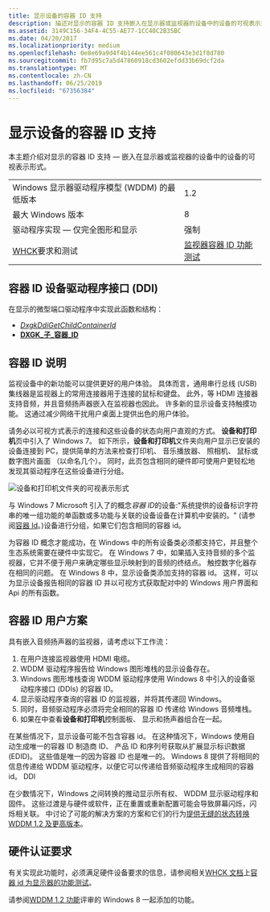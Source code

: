 ```yaml
---
title: 显示设备的容器 ID 支持
description: 描述对显示的容器 ID 支持嵌入在显示器或监视器的设备中的设备的可视表示形式。
ms.assetid: 3149C156-34F4-4C55-AE77-1CC40C2B35BC
ms.date: 04/20/2017
ms.localizationpriority: medium
ms.openlocfilehash: 0e8e69a9d4f4b144ee561c4f080643e3d1f8d780
ms.sourcegitcommit: fb7d95c7a5d47860918cd3602efdd33b69dcf2da
ms.translationtype: MT
ms.contentlocale: zh-CN
ms.lasthandoff: 06/25/2019
ms.locfileid: "67356384"
---
```

# <a name="container-id-support-for-displays"></a>显示设备的容器 ID 支持


本主题介绍对显示的容器 ID 支持 — 嵌入在显示器或监视器的设备中的设备的可视表示形式。

|                                                                                   |                                          |
|-----------------------------------------------------------------------------------|------------------------------------------|
| Windows 显示器驱动程序模型 (WDDM) 的最低版本                               | 1.2                                      |
| 最大 Windows 版本                                                           | 8                                        |
| 驱动程序实现 — 仅完全图形和显示                              | 强制                                |
| [WHCK](https://docs.microsoft.com/windows-hardware/test/hlk/windows-hardware-lab-kit)要求和测试 |  [监视器容器 ID 功能测试](https://docs.microsoft.com/windows-hardware/test/hlk/testref/2f657caa-368c-4531-8cec-8faf475125f4) |

 

## <a name="span-idcontaineriddevicedriverinterfaceddispanspan-idcontaineriddevicedriverinterfaceddispanspan-idcontaineriddevicedriverinterfaceddispancontainer-id-device-driver-interface-ddi"></a><span id="Container_ID_device_driver_interface__DDI_"></span><span id="container_id_device_driver_interface__ddi_"></span><span id="CONTAINER_ID_DEVICE_DRIVER_INTERFACE__DDI_"></span>容器 ID 设备驱动程序接口 (DDI)


在显示的微型端口驱动程序中实现此函数和结构：

-   [*DxgkDdiGetChildContainerId*](https://docs.microsoft.com/windows-hardware/drivers/ddi/content/dispmprt/nc-dispmprt-dxgkddi_get_child_container_id)
-   [**DXGK\_子\_容器\_ID**](https://docs.microsoft.com/windows-hardware/drivers/ddi/content/dispmprt/ns-dispmprt-_dxgk_child_container_id)

## <a name="span-idcontaineriddescriptionspanspan-idcontaineriddescriptionspanspan-idcontaineriddescriptionspancontainer-id-description"></a><span id="Container_ID_description"></span><span id="container_id_description"></span><span id="CONTAINER_ID_DESCRIPTION"></span>容器 ID 说明


监视设备中的新功能可以提供更好的用户体验。 具体而言，通用串行总线 (USB) 集线器是监视器上的常用连接器用于连接的鼠标和键盘。 此外，等 HDMI 连接器支持音频，并且音频扬声器嵌入在监视器也因此。 许多新的显示设备支持触摸功能。 这通过减少网络干扰用户桌面上提供出色的用户体验。

请务必以可视方式表示的连接和这些设备的状态向用户直观的方式。 **设备和打印机**页中引入了 Windows 7。 如下所示，**设备和打印机**文件夹向用户显示已安装的设备连接到 PC，提供简单的方法来检查打印机、 音乐播放器、 照相机、 鼠标或数字图片画面 （以命名几个）。 同时，此页包含相同的硬件即可使用户更轻松地发现其驱动程序在这些设备进行分组。

![设备和打印机文件夹的可视表示形式](images/visualdevicesprintersfolder.jpg)

与 Windows 7 Microsoft 引入了的概念*容器 ID*的设备:"系统提供的设备标识字符串的唯一组功能的单函数或多功能与关联的设备设备在计算机中安装的。" (请参阅[容器 Id](https://go.microsoft.com/fwlink/p/?linkid=327784)。)设备进行分组，如果它们包含相同的容器 id。

为容器 ID 概念才能成功，在 Windows 中的所有设备类必须都支持它，并且整个生态系统需要在硬件中实现它。 在 Windows 7 中，如果插入支持音频的多个监视器，它并不便于用户来确定哪些显示映射到的音频的终结点。 触控数字化器存在相同的问题。 在 Windows 8 中，显示设备类添加支持的容器 id。 这样，可以为显示设备报告相同的容器 ID 并以可视方式获取配对中的 Windows 用户界面和 Api 的所有函数。

## <a name="span-idcontaineriduserscenariosspanspan-idcontaineriduserscenariosspanspan-idcontaineriduserscenariosspancontainer-id-user-scenarios"></a><span id="Container_ID_user_scenarios"></span><span id="container_id_user_scenarios"></span><span id="CONTAINER_ID_USER_SCENARIOS"></span>容器 ID 用户方案


具有嵌入音频扬声器的监视器，请考虑以下工作流：

1.  在用户连接监视器使用 HDMI 电缆。
2.  WDDM 驱动程序报告给 Windows 图形堆栈的显示设备存在。
3.  Windows 图形堆栈查询 WDDM 驱动程序使用 Windows 8 中引入的设备驱动程序接口 (DDIs) 的容器 ID。
4.  显示驱动程序查询的容器 ID 的监视器，并将其传递回 Windows。
5.  同时，音频驱动程序必须将完全相同的容器 ID 传递给 Windows 音频堆栈。
6.  如果在中查看**设备和打印机**控制面板、 显示和扬声器组合在一起。

在某些情况下，显示设备可能不包含容器 id。 在这种情况下，Windows 使用自动生成唯一的容器 ID 制造商 ID、 产品 ID 和序列号获取从扩展显示标识数据 (EDID)。 这些值是唯一的因为容器 ID 也是唯一的。 Windows 8 提供了将相同的信息传递给 WDDM 驱动程序，以便它可以传递给音频驱动程序生成相同的容器 id。 DDI

在少数情况下，Windows 之间转换的推动显示所有权、 WDDM 显示驱动程序和固件。 这些过渡是与硬件或软件，正在重置或重新配置可能会导致屏幕闪烁，闪烁相关联。 中讨论了可能的解决方案的方案和它们的行为[提供无缝的状态转换 WDDM 1.2 及更高版本](seamless-state-transitions-in-wddm-1-2-and-later.md)。

## <a name="span-idhardwarecertificationrequirementsspanspan-idhardwarecertificationrequirementsspanspan-idhardwarecertificationrequirementsspanhardware-certification-requirements"></a><span id="Hardware_certification_requirements"></span><span id="hardware_certification_requirements"></span><span id="HARDWARE_CERTIFICATION_REQUIREMENTS"></span>硬件认证要求


有关实现此功能时，必须满足硬件设备要求的信息，请参阅相关[WHCK 文档](https://docs.microsoft.com/windows-hardware/test/hlk/windows-hardware-lab-kit)上[容器 id 为显示器的功能测试](https://docs.microsoft.com/windows-hardware/test/hlk/testref/2f657caa-368c-4531-8cec-8faf475125f4)。

请参阅[WDDM 1.2 功能](wddm-v1-2-features.md)评审的 Windows 8 一起添加的功能。

 

 





